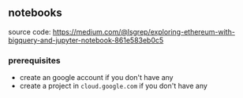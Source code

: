 ## notebooks

source code: https://medium.com/@lsgrep/exploring-ethereum-with-bigquery-and-jupyter-notebook-861e583eb0c5

### prerequisites
* create an google account if you don't have any
* create a project in `cloud.google.com` if you don't have any


